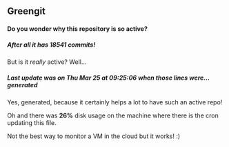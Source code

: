## Greengit

#### Do you wonder why this repository is so active?

##### After all it has 18541 commits!

But is it *really* active? Well...

##### Last update was on Thu Mar 25 at 09:25:06 when those lines were... generated

Yes, generated, because it certainly helps a lot to have such an active repo!

Oh and there was **26%** disk usage on the machine
where there is the cron updating this file.

Not the best way to monitor a VM in the cloud but it works! :)
